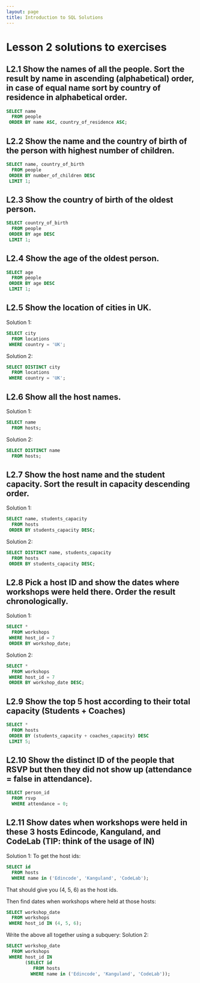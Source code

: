 ```yaml
---
layout: page
title: Introduction to SQL Solutions
---
```

# Lesson 2 solutions to exercises

## L2.1 Show the names of all the people. Sort the result by name in ascending (alphabetical) order, in case of equal name sort by country of residence in alphabetical order.

```SQL
SELECT name
  FROM people
 ORDER BY name ASC, country_of_residence ASC;
```

##  L2.2 Show the name and the country of birth of the person with highest number of children.

```SQL
SELECT name, country_of_birth
  FROM people
 ORDER BY number_of_children DESC
 LIMIT 1;
```

##  L2.3 Show the country of birth of the oldest person.

```SQL
SELECT country_of_birth
  FROM people
 ORDER BY age DESC
 LIMIT 1;
```

##  L2.4 Show the age of the oldest person.

```SQL
SELECT age
  FROM people
 ORDER BY age DESC
 LIMIT 1;
```

##  L2.5 Show the location of cities in UK.

Solution 1:
```SQL
SELECT city
  FROM locations
 WHERE country = 'UK';
```

Solution 2:
```SQL
SELECT DISTINCT city
  FROM locations
 WHERE country = 'UK';
```

##  L2.6 Show all the host names.

Solution 1:
```SQL
SELECT name
  FROM hosts;
```

Solution 2:
```SQL
SELECT DISTINCT name
  FROM hosts;
```

##  L2.7 Show the host name and the student capacity. Sort the result in capacity descending order.

Solution 1:
```SQL
SELECT name, students_capacity
  FROM hosts
 ORDER BY students_capacity DESC;
```

Solution 2:
```SQL
SELECT DISTINCT name, students_capacity
  FROM hosts
 ORDER BY students_capacity DESC;
```

## L2.8 Pick a host ID and show the dates where workshops were held there. Order the result chronologically.

Solution 1:
```SQL
SELECT *
  FROM workshops
 WHERE host_id = 7
 ORDER BY workshop_date;
```

Solution 2:
```SQL
SELECT *
  FROM workshops
 WHERE host_id = 7
 ORDER BY workshop_date DESC;
```

## L2.9 Show the top 5 host according to their total capacity (Students + Coaches)

```SQL
SELECT *
  FROM hosts
 ORDER BY (students_capacity + coaches_capacity) DESC
 LIMIT 5;
```

## L2.10 Show the distinct ID of the people that RSVP but then they did not show up (attendance = false in attendance).

```SQL
SELECT person_id
  FROM rsvp
  WHERE attendance = 0;
```

## L2.11 Show dates when workshops were held in these 3 hosts Edincode, Kanguland, and CodeLab (TIP: think of the usage of IN)

Solution 1:
To get the host ids:
```SQL
SELECT id
  FROM hosts
  WHERE name in ('Edincode', 'Kanguland', 'CodeLab');
```
That should give you (4, 5, 6) as the host ids.

Then find dates when workshops where held at those hosts:
```SQL
SELECT workshop_date
  FROM workshops
 WHERE host_id IN (4, 5, 6);
```

Write the above all together using a subquery:
Solution 2:
```SQL
SELECT workshop_date
  FROM workshops
 WHERE host_id IN
       (SELECT id
          FROM hosts
         WHERE name in ('Edincode', 'Kanguland', 'CodeLab'));
```

